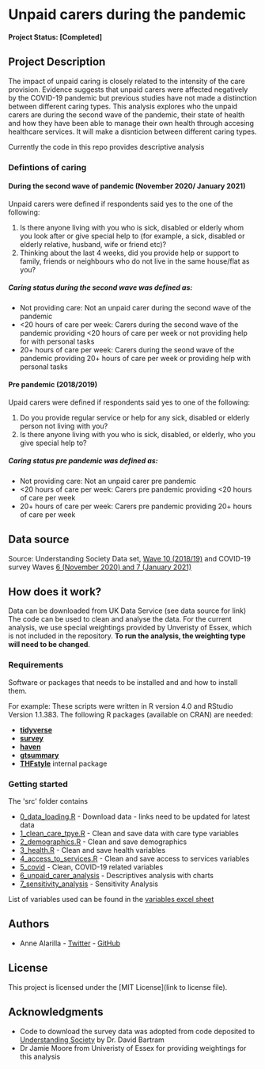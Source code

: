 # Unpaid carers during the pandemic

#### Project Status: [Completed]

## Project Description

The impact of unpaid caring is closely related to the intensity of the care provision. Evidence suggests that unpaid carers were affected negatively by the COVID-19 pandemic but previous studies have not made a distinction between different caring types. This analysis explores who the unpaid carers are during the second wave of the pandemic, their state of health and how they have been able to manage their own health through accesing healthcare services. It will make a disnticion between different caring types.

Currently  the code in this repo provides descriptive analysis

### Defintions of caring

#### During the second wave of pandemic (November 2020/ January 2021) 
Unpaid carers were defined if respondents said yes to the one of the following:

1. Is there anyone living with you who is sick, disabled or elderly whom you look after or give special help to (for example, a sick, disabled or elderly relative, husband, wife or friend etc)?
2. Thinking about the last 4 weeks, did you provide help or support to family, friends or neighbours who do not live in the same house/flat as you?

##### Caring status during the second wave was defined as:

* Not providing care: Not an unpaid carer during the second wave of the pandemic
* <20 hours of care per week: Carers during the second wave of the pandemic providing <20 hours of care per week or not providing help for with personal tasks
* 20+ hours of care per week: Carers during the seond wave of the pandemic providing 20+ hours of care per week or providing help with personal tasks


#### Pre pandemic (2018/2019)
Upaid carers were defined if respondents said yes to one of the following: 

1. Do you provide regular service or help for any sick, disabled or elderly person not living with you?
2. Is there anyone living with you who is sick, disabled, or elderly, who you give special help to?

##### Caring status pre pandemic was defined as:

* Not providing care: Not an unpaid carer pre pandemic
* <20 hours of care per week: Carers pre pandemic providing <20 hours of care per week 
* 20+ hours of care per week: Carers pre pandemic providing 20+ hours of care per week 


## Data source

Source: Understanding Society Data set, [Wave 10 (2018/19)](https://beta.ukdataservice.ac.uk/datacatalogue/studies/study?id=6614) and COVID-19 survey Waves [6 (November 2020) and 7 (January 2021)](https://beta.ukdataservice.ac.uk/datacatalogue/studies/study?id=8644)


## How does it work?

Data can be downloaded from UK Data Service (see data source for link)
The code can be used to clean and analyse the data. 
For the current analysis, we use special weightings provided by Unveristy of Essex, which is not included in the repository. **To run the analysis, the weighting type will need to be changed**.  

### Requirements

Software or packages that needs to be installed and and how to install them.

For example:
These scripts were written in R version 4.0 and RStudio Version 1.1.383. 
The following R packages (available on CRAN) are needed: 

* [**tidyverse**](https://www.tidyverse.org/)
* [**survey**](https://cran.r-project.org/web/packages/survey/survey.pdf)
* [**haven**](https://cran.r-project.org/web/packages/haven/index.html)
* [**gtsummary**](https://cran.r-project.org/web/packages/gtsummary/index.html)
* [**THFstyle**](https://github.com/THF-evaluative-analytics/THFstyle) internal package

### Getting started
The 'src' folder contains

* [0_data_loading.R](https://github.com/HFAnalyticsLab/Unpaid_Carers/blob/main/src/0_data_loading.R) - Download data - links need to be updated for latest data
* [1_clean_care_tpye.R](https://github.com/HFAnalyticsLab/Unpaid_Carers/blob/main/src/1_cleaning_care_type.R) - Clean and save data with care type variables
* [2_demographics.R](https://github.com/HFAnalyticsLab/Unpaid_Carers/blob/main/src/2_demographics.R) - Clean and save demographics
* [3_health.R](https://github.com/HFAnalyticsLab/Unpaid_Carers/blob/main/src/3_health.R) - Clean and save health variables
* [4_access_to_services.R](https://github.com/HFAnalyticsLab/Unpaid_Carers/blob/main/src/4_access_to_services.R) -  Clean and save access to services variables
* [5_covid](https://github.com/HFAnalyticsLab/Unpaid_Carers/blob/main/src/5_covid.R) - Clean, COVID-19 related variables
* [6_unpaid_carer_analysis](https://github.com/HFAnalyticsLab/Unpaid_Carers/blob/main/src/6_unpaid_carer_analysis.R) - Descriptives analysis with charts
* [7_sensitivity_analysis](https://github.com/HFAnalyticsLab/Unpaid_Carers/blob/main/src/7_sensitivity_20analysis.R) - Sensitivity Analysis 

List of variables used can be found in the [variables excel sheet](https://github.com/HFAnalyticsLab/Unpaid_Carers/blob/main/variables.xlsx) 


## Authors

* Anne Alarilla - [Twitter](https://twitter.com/AlarillaAnne) - [GitHub](https://github.com/annealarilla)

## License

This project is licensed under the [MIT License](link to license file).

## Acknowledgments

* Code to download the survey data was adopted from code deposited to [Understanding Society](https://www.understandingsociety.ac.uk/documentation/mainstage/syntax) by Dr. David Bartram
* Dr Jamie Moore from Univeristy of Essex for providing weightings for this analysis
